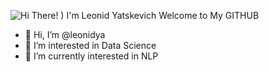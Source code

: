 ![Hi There! ) I'm Leonid Yatskevich  Welcome to My GITHUB](https://user-images.githubusercontent.com/53173112/218265917-59704556-cd8f-4461-9639-eb76dd957384.gif)



- 👋 Hi, I’m @leonidya
- 👀 I’m interested in Data Science
- 🌱 I’m currently interested in NLP

<!---
leonidya/leonidya is a ✨ special ✨ repository because its `README.md` (this file) appears on your GitHub profile.
You can click the Preview link to take a look at your changes.
--->
